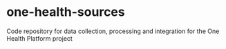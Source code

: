 # one-health-sources
Code repository for data collection, processing and integration for the One Health Platform project
